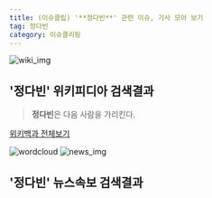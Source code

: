 ```yaml
---
title: (이슈클립) '**정다빈**' 관련 이슈, 기사 모아 보기
tag: 정다빈
category: 이슈클리핑
---
```

![wiki_img](https://user-images.githubusercontent.com/42597476/44503234-41136a80-a6d0-11e8-9071-6fc6418eafe4.png)
## **'**정다빈**'** 위키피디아 검색결과
>**정다빈**은 다음 사람을 가리킨다.

<a href="https://ko.wikipedia.org/wiki/정다빈" target="_blank">위키백과 전체보기</a>

![wordcloud](https://s3.ap-northeast-2.amazonaws.com/lyrics101-wordcloud/2018-10-02-1538442130.png)
![news_img](https://user-images.githubusercontent.com/42597476/44507050-1206f400-a6e4-11e8-8d98-7ffbfebb353f.png)
## **'**정다빈**'** 뉴스속보 검색결과

